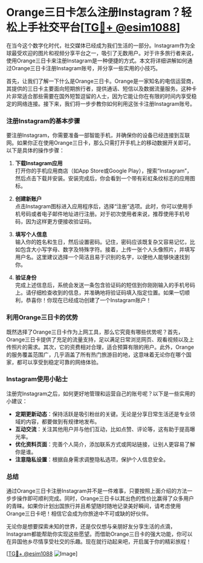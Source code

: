 # Orange三日卡怎么注册Instagram？轻松上手社交平台[[TG💪+ @esim1088](https://t.me/s/esim1088)]

在当今这个数字化时代，社交媒体已经成为我们生活的一部分。Instagram作为全球最受欢迎的图片和视频分享平台之一，吸引了无数用户。对于许多旅行者来说，使用Orange三日卡来注册Instagram是一种便捷的方式。本文将详细讲解如何通过Orange三日卡注册Instagram账号，并分享一些实用的小技巧。

首先，让我们了解一下什么是Orange三日卡。Orange是一家知名的电信运营商，其提供的三日卡主要面向短期旅行者，提供通话、短信以及数据流量服务。这种卡片非常适合那些需要在国外短暂逗留的人士，因为它能让你在有限的时间内享受稳定的网络连接。接下来，我们将一步步教你如何利用这张卡注册Instagram账号。

### 注册Instagram的基本步骤

要注册Instagram，你需要准备一部智能手机，并确保你的设备已经连接到互联网。如果你正在使用Orange三日卡，那么只需打开手机上的移动数据开关即可。以下是具体的操作步骤：

1. **下载Instagram应用**  
   打开你的手机应用商店（如App Store或Google Play），搜索“Instagram”，然后点击下载并安装。安装完成后，你会看到一个带有彩虹条纹标志的应用图标。

2. **创建新账户**  
   点击Instagram图标进入应用程序后，选择“注册”选项。此时，你可以使用手机号码或者电子邮件地址进行注册。对于初次使用者来说，推荐使用手机号码，因为这样更方便接收验证码。

3. **填写个人信息**  
   输入你的姓名和生日，然后设置密码。记住，密码应该既复杂又容易记忆，比如包含大小写字母、数字及特殊字符。接着，上传一张个人头像照片，并填写用户名。这里建议选择一个简洁且易于识别的名字，以便他人能够快速找到你。

4. **验证身份**  
   完成上述信息后，系统会发送一条包含验证码的短信到你刚刚输入的手机号码上。请仔细检查收到的信息，并准确地将验证码填入指定位置。如果一切顺利，恭喜你！你现在已经成功创建了一个Instagram账户！

### 利用Orange三日卡的优势

既然选择了Orange三日卡作为上网工具，那么它究竟有哪些优势呢？首先，Orange三日卡提供了充足的流量支持，足以满足日常浏览网页、观看视频以及上传照片的需求。其次，它的资费相对合理，适合预算有限的用户。此外，Orange的服务覆盖范围广，几乎涵盖了所有热门旅游目的地，这意味着无论你在哪个国家，都可以享受到稳定可靠的网络体验。

### Instagram使用小贴士

注册完Instagram之后，如何更好地管理和运营自己的账号呢？以下是一些实用的小建议：

- **定期更新动态**：保持活跃是吸引粉丝的关键。无论是分享日常生活还是专业领域的内容，都要做到有规律地发布。
- **互动交流**：关注其他用户并与他们互动，比如点赞、评论等，这有助于提高曝光率。
- **优化资料页面**：完善个人简介，添加联系方式或网站链接，让别人更容易了解你是谁。
- **注意隐私设置**：根据自身需求调整隐私选项，保护个人信息安全。

### 总结

通过Orange三日卡注册Instagram并不是一件难事，只要按照上面介绍的方法一步步操作即可顺利完成。同时，Orange三日卡以其出色的性价比赢得了众多用户的青睐。如果你计划出国旅行并且希望随时随地记录美好瞬间，请考虑使用Orange三日卡吧！相信它会成为你旅途中不可或缺的好伙伴。

无论你是想要探索未知的世界，还是仅仅想与亲朋好友分享生活的点滴，Instagram都能帮助你实现这些愿望。而借助Orange三日卡的强大功能，你可以在异国他乡尽情享受社交的乐趣。现在就行动起来吧，开启属于你的精彩旅程！

[[TG💪+ @esim1088](https://t.me/s/esim1088) ![Image](https://i.postimg.cc/4NQfJmqS/Snipaste-2025-05-13-00-14-12.png)]